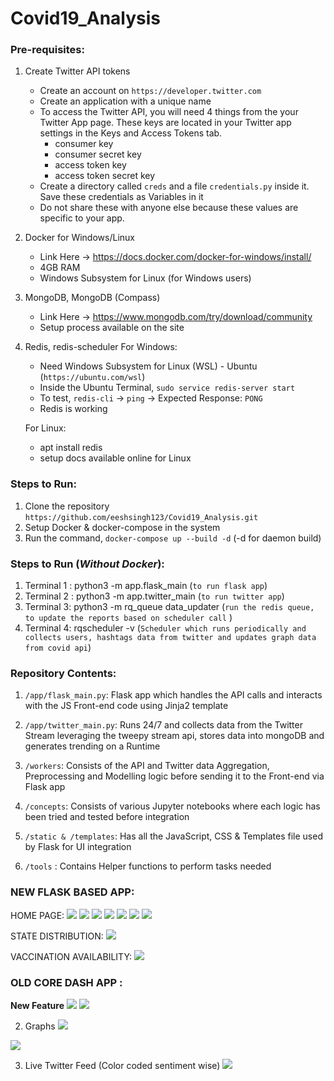# Covid19_Analysis

### Pre-requisites:
1. Create Twitter API tokens 
    * Create an account on `https://developer.twitter.com`
    * Create an application with a unique name
    * To access the Twitter API, you will need 4 things from the your Twitter App page. These keys are located in your Twitter app settings in the Keys and Access Tokens tab.
        * consumer key
        * consumer secret key
        * access token key
        * access token secret key
    * Create a directory called `creds` and a file `credentials.py` inside it. Save these credentials as Variables in it
    * Do not share these with anyone else because these values are specific to your app.

2. Docker for Windows/Linux
   * Link Here -> https://docs.docker.com/docker-for-windows/install/
   * 4GB RAM
   * Windows Subsystem for Linux (for Windows users)

3. MongoDB, MongoDB (Compass)
   * Link Here -> https://www.mongodb.com/try/download/community
   * Setup process available on the site
   
4. Redis, redis-scheduler
   For Windows: 
      * Need Windows Subsystem for Linux (WSL) - Ubuntu (`https://ubuntu.com/wsl`)
      * Inside the Ubuntu Terminal, `sudo service redis-server start`
      * To test, `redis-cli` -> `ping` -> Expected Response: `PONG`
      * Redis is working
   
   For Linux: 
      * apt install redis
      * setup docs available online for Linux

### Steps to Run:
1. Clone the repository `https://github.com/eeshsingh123/Covid19_Analysis.git`
2. Setup Docker & docker-compose in the system
3. Run the command, `docker-compose up --build -d` (-d for daemon build)

### Steps to Run (*Without Docker*): 
1. Terminal 1 : python3 -m app.flask_main (`to run flask app`)
2. Terminal 2 : python3 -m app.twitter_main (`to run twitter app`)
3. Terminal 3: python3 -m rq_queue data_updater (`run the redis queue, to update the reports based on scheduler call` )
4. Terminal 4: rqscheduler -v (`Scheduler which runs periodically and collects users, hashtags data from twitter and updates graph data from covid api`)

### Repository Contents:
1. `/app/flask_main.py`: Flask app which handles the API calls and interacts with the JS Front-end code using Jinja2 template

2. `/app/twitter_main.py`: Runs 24/7 and collects data from the Twitter Stream leveraging the tweepy stream api, stores data
   into mongoDB and generates trending on a Runtime
3. `/workers`: Consists of the API and Twitter data Aggregation, Preprocessing and Modelling logic before sending it to
the Front-end via Flask app

4. `/concepts`: Consists of various Jupyter notebooks where each logic has been tried and tested before integration

5. `/static & /templates`: Has all the JavaScript, CSS & Templates file used by Flask for UI integration

6. `/tools` : Contains Helper functions to perform tasks needed

### NEW FLASK BASED APP:
HOME PAGE: 
![](misc/flsk/d_home2.png) ![](misc/flsk/d_home1.png) ![](misc/flsk/d_home3.png) ![](misc/flsk/d_home4.png)
![](misc/flsk/d_home5.png) ![](misc/flsk/d_home6.png) ![](misc/flsk/d_home7.png)

STATE DISTRIBUTION:
![](misc/flsk/state_home1.png)

VACCINATION AVAILABILITY:
![](misc/flsk/vac_home1.png)

### OLD CORE DASH APP :
**New Feature**
![](misc/daily_change.png)
![](misc/world.png)

2. Graphs
![](misc/data_disp.gif)

![](misc/data_disp_specs.gif)

3. Live Twitter Feed (Color coded sentiment wise)
![](misc/tweets_disp.gif)




